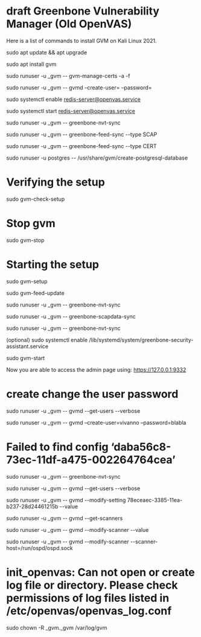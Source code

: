 # draft Greenbone Vulnerability Manager (Old OpenVAS)

Here is a list of commands to install GVM on Kali Linux 2021. 

 sudo apt update && apt upgrade 

 sudo apt install gvm

 sudo runuser -u _gvm -- gvm-manage-certs -a -f

 sudo runuser -u _gvm -- gvmd –create-user=<UserName> –password=<Password>

 sudo systemctl enable redis-server@openvas.service
 
 sudo systemctl start redis-server@openvas.service

 sudo runuser -u _gvm -- greenbone-nvt-sync
 
 sudo runuser -u _gvm -- greenbone-feed-sync --type SCAP
 
 sudo runuser -u _gvm -- greenbone-feed-sync --type CERT
 
 sudo runuser -u postgres -- /usr/share/gvm/create-postgresql-database

# Verifying the setup

sudo gvm-check-setup 
 
# Stop gvm

sudo gvm-stop 

# Starting the setup

 sudo gvm-setup

 sudo gvm-feed-update
 
 sudo runuser -u _gvm -- greenbone-nvt-sync
 
 sudo runuser -u _gvm -- greenbone-scapdata-sync
 
 sudo runuser -u _gvm -- greenbone-nvt-sync

 (optional) sudo systemctl enable /lib/systemd/system/greenbone-security-assistant.service

 sudo gvm-start

Now you are able to access the admin page using: https://127.0.0.1:9332
  
# create change the user password

 sudo runuser -u _gvm -- gvmd --get-users --verbose
 
 sudo runuser -u _gvm -- gvmd –create-user=vivanno –password=blabla
  
# Failed to find config ‘daba56c8-73ec-11df-a475-002264764cea’

 sudo runuser -u _gvm -- greenbone-nvt-sync
 
 sudo runuser -u _gvm -- gvmd --get-users --verbose
 
 sudo runuser -u _gvm -- gvmd --modify-setting 78eceaec-3385-11ea-b237-28d24461215b --value <USER-UID>
 
 sudo runuser -u _gvm -- gvmd --get-scanners
 
 sudo runuser -u _gvm -- gvmd --modify-scanner <SCANNER-UID> --value <USER-UID>
 
 sudo runuser -u _gvm -- gvmd --modify-scanner <SCANNER-UID> --scanner-host=/run/ospd/ospd.sock

 # init_openvas: Can not open or create log file or directory. Please check permissions of log files listed in /etc/openvas/openvas_log.conf
 
 sudo chown -R _gvm._gvm /var/log/gvm
